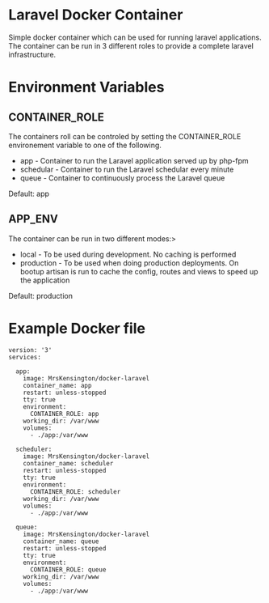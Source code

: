 # Laravel Docker Container

Simple docker container which can be used for running laravel applications. The container can be run in 3 different roles to provide a complete laravel infrastructure. 

# Environment Variables

## CONTAINER_ROLE
The containers roll can be controled by setting the CONTAINER_ROLE environement variable to one of the following.

- app - Container to run the Laravel application served up by php-fpm
- schedular - Container  to run the Laravel schedular every minute
- queue - Container to continuously process the Laravel queue

Default: app

## APP_ENV
The container can be run in two different modes:>

- local - To be used during development. No caching is performed
- production - To be used when doing production deployments. On bootup artisan is run to cache the config, routes and views to speed up the application

Default: production

# Example Docker file
    version: '3'
    services:
    
      app:
        image: MrsKensington/docker-laravel
        container_name: app
        restart: unless-stopped
        tty: true
        environment:
          CONTAINER_ROLE: app
        working_dir: /var/www
        volumes:
          - ./app:/var/www
    
      scheduler:
        image: MrsKensington/docker-laravel
        container_name: scheduler
        restart: unless-stopped
        tty: true
        environment:
          CONTAINER_ROLE: scheduler
        working_dir: /var/www
        volumes:
          - ./app:/var/www
    
      queue:
        image: MrsKensington/docker-laravel
        container_name: queue
        restart: unless-stopped
        tty: true
        environment:
          CONTAINER_ROLE: queue
        working_dir: /var/www
        volumes:
          - ./app:/var/www
